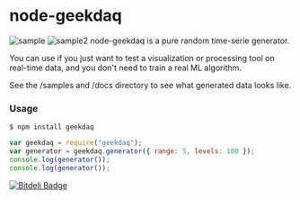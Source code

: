 node-geekdaq
============

 ![sample](https://raw.github.com/daizoru/node-geekdaq/master/docs/stock2.jpg)
 ![sample2](https://raw.github.com/daizoru/node-geekdaq/master/docs/stock1.jpg)
node-geekdaq is a pure random time-serie generator.

You can use if you just want to test a visualization or processing tool on real-time data, 
and you don't need to train a real ML algorithm.

See the /samples and /docs directory to see what generated data looks like.

### Usage

    $ npm install geekdaq

```JavaScript
var geekdaq = require("geekdaq");
var generator = geekdaq.generator({ range: 5, levels: 100 });
console.log(generator());
console.log(generator());
```



[![Bitdeli Badge](https://d2weczhvl823v0.cloudfront.net/daizoru/node-geekdaq/trend.png)](https://bitdeli.com/free "Bitdeli Badge")

